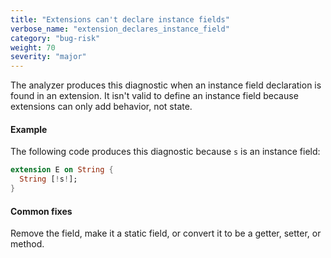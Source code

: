 ```yaml
---
title: "Extensions can't declare instance fields"
verbose_name: "extension_declares_instance_field"
category: "bug-risk"
weight: 70
severity: "major"
---
```

The analyzer produces this diagnostic when an instance field declaration is
found in an extension. It isn't valid to define an instance field because
extensions can only add behavior, not state.

#### Example

The following code produces this diagnostic because `s` is an instance
field:

```dart
extension E on String {
  String [!s!];
}
```

#### Common fixes

Remove the field, make it a static field, or convert it to be a getter,
setter, or method.
